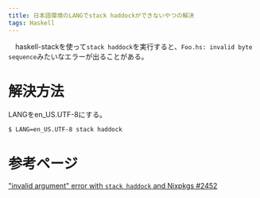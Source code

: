 ```yaml
---
title: 日本語環境のLANGでstack haddockができないやつの解決
tags: Haskell
---
```

　haskell-stackを使って`stack haddock`を実行すると、`Foo.hs: invalid byte sequence`みたいなエラーが出ることがある。

# 解決方法
LANGをen_US.UTF-8にする。

```console
$ LANG=en_US.UTF-8 stack haddock
```

# 参考ページ
["invalid argument" error with `stack haddock` and Nixpkgs #2452](https://github.com/commercialhaskell/stack/issues/2452)
